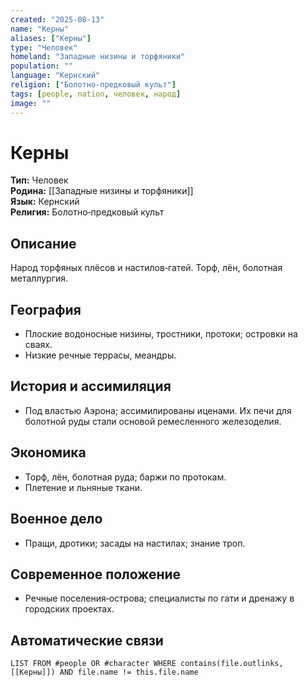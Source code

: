 ```yaml
---
created: "2025-08-13"
name: "Керны"
aliases: ["Керны"]
type: "Человек"
homeland: "Западные низины и торфяники"
population: ""
language: "Кернский"
religion: ["Болотно‑предковый культ"]
tags: [people, nation, человек, народ]
image: ""
---
```

# Керны

**Тип:** Человек  
**Родина:** [[Западные низины и торфяники]]  
**Язык:** Кернский  
**Религия:** Болотно‑предковый культ  

## Описание
Народ торфяных плёсов и настилов‑гатей. Торф, лён, болотная металлургия.

## География
- Плоские водоносные низины, тростники, протоки; островки на сваях.  
- Низкие речные террасы, меандры.

## История и ассимиляция
- Под властью Аэрона; ассимилированы иценами. Их печи для болотной руды стали основой ремесленного железоделия.

## Экономика
- Торф, лён, болотная руда; баржи по протокам.  
- Плетение и льняные ткани.

## Военное дело
- Пращи, дротики; засады на настилах; знание троп.

## Современное положение
- Речные поселения‑острова; специалисты по гати и дренажу в городских проектах.

## Автоматические связи
```dataview
LIST FROM #people OR #character WHERE contains(file.outlinks, [[Керны]]) AND file.name != this.file.name
```

